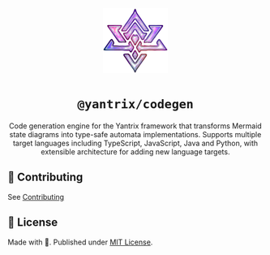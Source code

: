 <div align="center">
  <img width="128" src="/docs/public/logo.png" />
  <h1><code>@yantrix/codegen</code></h1>
  <p>Code generation engine for the Yantrix framework that transforms Mermaid state diagrams into type-safe automata implementations. Supports multiple target languages including TypeScript, JavaScript, Java and Python, with extensible architecture for adding new language targets.</p>
</div>

## 🌱 Contributing

See [Contributing](https://tfcp68.github.io/yantrix/contributing/)

## 📜 License

Made with 💜. Published under [MIT License](./LICENSE).
